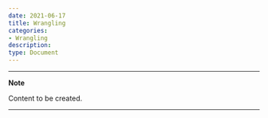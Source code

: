 ```yaml
---
date: 2021-06-17
title: Wrangling
categories:
- Wrangling
description:
type: Document
---
```


----
**Note**

Content to be created.

---
